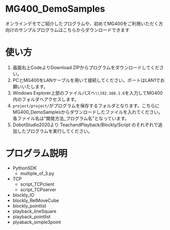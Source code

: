 # MG400_DemoSamples
オンラインデモでご紹介したプログラムや、初めてMG400をご利用いただく方向けのサンプルプログラムはこちらからダウンロードできます


# 使い方
1. 画面右上CodeよりDownload ZIPからプログラムをダウンロードしてください。
2. PCとMG400をLANケーブルを用いて接続してください。ポートはLAN1でお願いいたします。
3. Windows Explorer上部のファイルパスへ`\\192.168.1.6`を入力してMG400内のフォルダへアクセスします。
4. `project/project/`がプログラムを保存するフォルダとなります。こちらにMG400_DemoSamplesからダウンロードしたファイルを入れてください。
各ファイル名は"開発方法_プログラム名"となっています。
5. DobotStudio2020より TeachandPlayback/Blockly/Script のそれぞれで追加したプログラムを実行してください。

# プログラム説明
- PythonSDK
  - multiple_of_3.py
- TCP
  - script_TCPclient
  - script_TCPserver
- blockly_IO
- blockly_RelMoveCube
- blockly_pointlist
- playback_lineSquare
- playback_pointlist
- plyaback_simple3point
